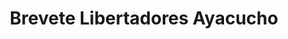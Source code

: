 ---
title: "Brevete Libertadores Ayacucho"
url: /ayacucho/brevete-libertadores-ayacucho/
shop: Autowerkstatt
---